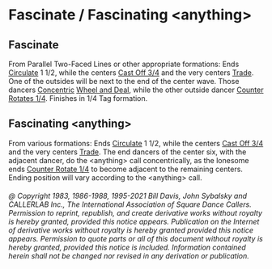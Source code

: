 
# Fascinate / Fascinating \<anything>

## Fascinate

From Parallel Two-Faced Lines or other appropriate formations: Ends [Circulate](../b1/circulate.md)
1 1/2, while the centers [Cast Off 3/4](../ms/cast_off_three_quarters.md) and the very centers
[Trade](../b2/trade.md). One of the
outsides will be next to the end of the center wave. Those dancers 
[Concentric](../c1/concentric_concept.md)
[Wheel and Deal](../b2/wheel_and_deal.md), while the other outside dancer 
[Counter Rotates 1/4](../a2/box_counter_rotate.md). 
Finishes in 1/4 Tag formation.

## Fascinating \<anything>

From various formations: Ends [Circulate](../b1/circulate.md) 1 1/2, while the centers
[Cast Off 3/4](../ms/cast_off_three_quarters.md)
and the very centers [Trade](../b2/trade.md). The end dancers of the center six, with the adjacent
dancer, do the \<anything> call concentrically, as the lonesome ends
[Counter Rotate 1/4](../a2/box_counter_rotate.md) to
become adjacent to the remaining centers. Ending position will vary according to
the \<anything> call.

###### @ Copyright 1983, 1986-1988, 1995-2021 Bill Davis, John Sybalsky and CALLERLAB Inc., The International Association of Square Dance Callers. Permission to reprint, republish, and create derivative works without royalty is hereby granted, provided this notice appears. Publication on the Internet of derivative works without royalty is hereby granted provided this notice appears. Permission to quote parts or all of this document without royalty is hereby granted, provided this notice is included. Information contained herein shall not be changed nor revised in any derivation or publication.
